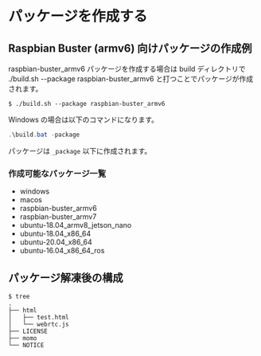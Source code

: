 # パッケージを作成する

## Raspbian Buster (armv6) 向けパッケージの作成例

raspbian-buster_armv6 パッケージを作成する場合は build ディレクトリで ./build.sh --package raspbian-buster_armv6 と打つことでパッケージが作成されます。

```shell
$ ./build.sh --package raspbian-buster_armv6
```

Windows の場合は以下のコマンドになります。

```powershell
.\build.bat -package
```

パッケージは `_package` 以下に作成されます。

### 作成可能なパッケージ一覧

- windows
- macos
- raspbian-buster_armv6
- raspbian-buster_armv7
- ubuntu-18.04_armv8_jetson_nano
- ubuntu-18.04_x86_64
- ubuntu-20.04_x86_64
- ubuntu-16.04_x86_64_ros

## パッケージ解凍後の構成

```
$ tree
.
├── html
│   ├── test.html
│   └── webrtc.js
├── LICENSE
├── momo
└── NOTICE
```
